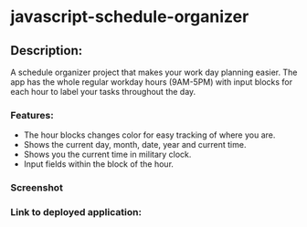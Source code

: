 # javascript-schedule-organizer

## Description:
A schedule organizer project that makes your work day planning easier. The app has the whole regular workday hours (9AM-5PM) with input blocks for each hour to label your tasks throughout the day.

### Features:
* The hour blocks changes color for easy tracking of where you are.
* Shows the current day, month, date, year and current time.
* Shows you the current time in military clock.
* Input fields within the block of the hour.

### Screenshot


### Link to deployed application: 

